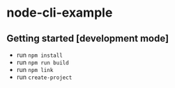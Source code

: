 # node-cli-example

## Getting started [development mode]

- run `npm install`
- run `npm run build`
- run `npm link`
- run `create-project`
